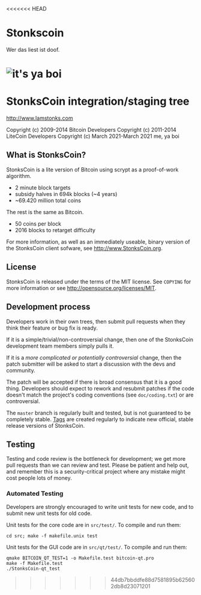 <<<<<<< HEAD
# Stonkscoin

Wer das liest ist doof.

![it's ya boi](https://avatars.githubusercontent.com/u/20927273?s=400&u=da4bfa61e255c7650633f3bcb76272c9afff1ab8&v=4)
=======
StonksCoin integration/staging tree
================================

http://www.Iamstonks.com

Copyright (c) 2009-2014 Bitcoin Developers
Copyright (c) 2011-2014 LiteCoin Developers
Copyright (c) March 2021-March 2021 me, ya boi

What is StonksCoin?
----------------

StonksCoin is a lite version of Bitcoin using scrypt as a proof-of-work algorithm.
 - 2 minute block targets
 - subsidy halves in 694k blocks (~4 years)
 - ~69.420 million total coins

The rest is the same as Bitcoin.
 - 50 coins per block
 - 2016 blocks to retarget difficulty

For more information, as well as an immediately useable, binary version of
the StonksCoin client sofware, see http://www.StonksCoin.org.

License
-------

StonksCoin is released under the terms of the MIT license. See `COPYING` for more
information or see http://opensource.org/licenses/MIT.

Development process
-------------------

Developers work in their own trees, then submit pull requests when they think
their feature or bug fix is ready.

If it is a simple/trivial/non-controversial change, then one of the StonksCoin
development team members simply pulls it.

If it is a *more complicated or potentially controversial* change, then the patch
submitter will be asked to start a discussion with the devs and community.

The patch will be accepted if there is broad consensus that it is a good thing.
Developers should expect to rework and resubmit patches if the code doesn't
match the project's coding conventions (see `doc/coding.txt`) or are
controversial.

The `master` branch is regularly built and tested, but is not guaranteed to be
completely stable. [Tags](https://github.com/StonksCoin-project/StonksCoin/tags) are created
regularly to indicate new official, stable release versions of StonksCoin.

Testing
-------

Testing and code review is the bottleneck for development; we get more pull
requests than we can review and test. Please be patient and help out, and
remember this is a security-critical project where any mistake might cost people
lots of money.

### Automated Testing

Developers are strongly encouraged to write unit tests for new code, and to
submit new unit tests for old code.

Unit tests for the core code are in `src/test/`. To compile and run them:

    cd src; make -f makefile.unix test

Unit tests for the GUI code are in `src/qt/test/`. To compile and run them:

    qmake BITCOIN_QT_TEST=1 -o Makefile.test bitcoin-qt.pro
    make -f Makefile.test
    ./StonksCoin-qt_test

>>>>>>> 44db7bbddfe88d7581895b625602db8d23071201
